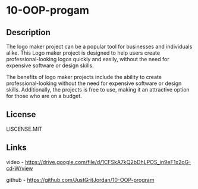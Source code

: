 # 10-OOP-progam

## Description
The logo maker project can be a popular tool for businesses and individuals alike. This Logo maker project is designed to help users create professional-looking logos quickly and easily, without the need for expensive software or design skills.

The benefits of logo maker projects include the ability to create professional-looking without the need for expensive software or design skills. Additionally, the projects is free to use, making it an attractive option for those who are on a budget.




## License
LISCENSE.MIT

## Links
video - https://drive.google.com/file/d/1CFSkA7kQ2bDhLPOS_in9eF1x2oG-cd-W/view

github - https://github.com/JustGritJordan/10-OOP-program